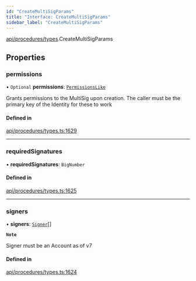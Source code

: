 ```yaml
---
id: "CreateMultiSigParams"
title: "Interface: CreateMultiSigParams"
sidebar_label: "CreateMultiSigParams"
---
```


[api/procedures/types](../../../../../modules/API/Procedures/Types/Types.md).CreateMultiSigParams

## Properties

### permissions

• `Optional` **permissions**: [`PermissionsLike`](../../../../../modules/API/Entities/Types/Types.md#permissionslike)

Grants permissions to the MultiSig upon creation. The caller must be the primary key of the Identity for these to work

#### Defined in

[api/procedures/types.ts:1629](https://github.com/PolymeshAssociation/polymesh-sdk/blob/5b946f904/src/api/procedures/types.ts#L1629)

___

### requiredSignatures

• **requiredSignatures**: `BigNumber`

#### Defined in

[api/procedures/types.ts:1625](https://github.com/PolymeshAssociation/polymesh-sdk/blob/5b946f904/src/api/procedures/types.ts#L1625)

___

### signers

• **signers**: [`Signer`](../../../../../modules/API/Entities/Types/Types.md#signer)[]

**`Note`**

Signer must be an Account as of v7

#### Defined in

[api/procedures/types.ts:1624](https://github.com/PolymeshAssociation/polymesh-sdk/blob/5b946f904/src/api/procedures/types.ts#L1624)
